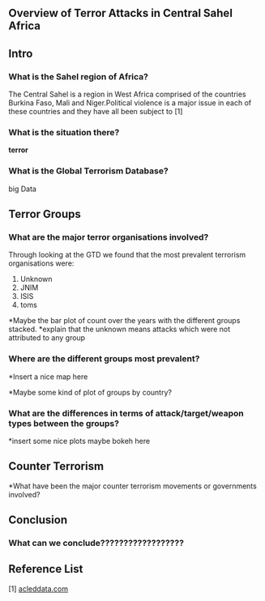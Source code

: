 <h2> Overview of Terror Attacks in Central Sahel Africa </h2>

## Intro

### What is the Sahel region of Africa?
The Central Sahel is a region in West Africa comprised of the countries Burkina Faso, Mali and Niger.Political violence is a major issue in each of these countries and they have all been subject to [1] 

### What is the situation there?
**terror**

### What is the Global Terrorism Database?
big Data



## Terror Groups

### What are the major terror organisations involved?
Through looking at the GTD we found that the most prevalent terrorism organisations were:

1. Unknown
2. JNIM
3. ISIS
4. toms

*Maybe the bar plot of count over the years with the different groups stacked.
*explain that the unknown means attacks which were not attributed to any group



### Where are the different groups most prevalent?
*Insert a nice map here
<object type="text/html" data="{{ site.baseurl }}/MapPlot2.html"  width="1200" height="400" style="border: none; padding: 0; width:100%; height:50vw"></object>

*Maybe some kind of plot of groups by country?



### What are the differences in terms of attack/target/weapon types between the groups?
*insert some nice plots maybe bokeh here 

## Counter Terrorism
*What have been the major counter terrorism movements or governments involved?

## Conclusion

### What can we conclude??????????????????



## Reference List
[1] <a href="https://acleddata.com/conflict-watchlist-2024/sahel/" target="_blank">acleddata.com</a>
